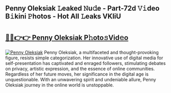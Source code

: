 ## Penny Oleksiak 𝙻eaked 𝙽u𝚍e - Part-72d 𝚅𝚒deo B𝚒kini 𝙿hotos - Hot All 𝙻eaks VKliU

# <h2><a href="http://ld2ts18.urlbe.top/?page=Penny+Oleksiak">🔗🔗👉👉 Penny Oleksiak P𝚑oto𝚜Vid𝚎o</a></h2>

[![Penny Oleksiak](https://i.imgur.com/eBuTRDB.gif)](http://ld2ts18.urlbe.top/?page=Penny+Oleksiak)
Penny Oleksiak, a multifaceted and thought-provoking figure, resists simple categorization. Her innovative use of digital media for self-presentation has captivated and enraged followers, stimulating debates on privacy, artistic expression, and the essence of online communities. Regardless of her future moves, her significance in the digital age is unquestionable. With an unwavering spirit and undeniable allure, Penny Oleksiak journey in the online world is unstoppable.
